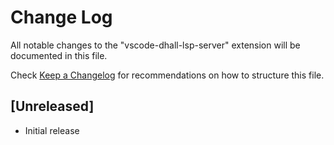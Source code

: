 # Change Log
All notable changes to the "vscode-dhall-lsp-server" extension will be documented in this file.

Check [Keep a Changelog](http://keepachangelog.com/) for recommendations on how to structure this file.

## [Unreleased]
- Initial release